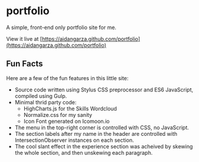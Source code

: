 # portfolio
A simple, front-end only portfolio site for me.

View it live at [https://aidangarza.github.com/portfolio](https://aidangarza.github.com/portfolio)

## Fun Facts
Here are a few of the fun features in this little site:

* Source code written using Stylus CSS preprocessor and ES6 JavaScript, compiled using Gulp.
* Minimal thrid party code:
    * HighCharts.js for the Skills Wordcloud
    * Normalize.css for my sanity
    * Icon Font generated on Icomoon.io
* The menu in the top-right corner is controlled with CSS, no JavaScript.
* The section labels after my name in the header are controlled with IntersectionObserver instances on each section.
* The cool slant effect in the experience section was acheived by skewing the whole section, and then unskewing each paragraph.
